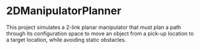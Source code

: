 # 2DManipulatorPlanner
 This project simulates a 2-link planar manipulator that must plan a path through its configuration space to move an object from a pick-up location to a target location, while avoiding static obstacles.

